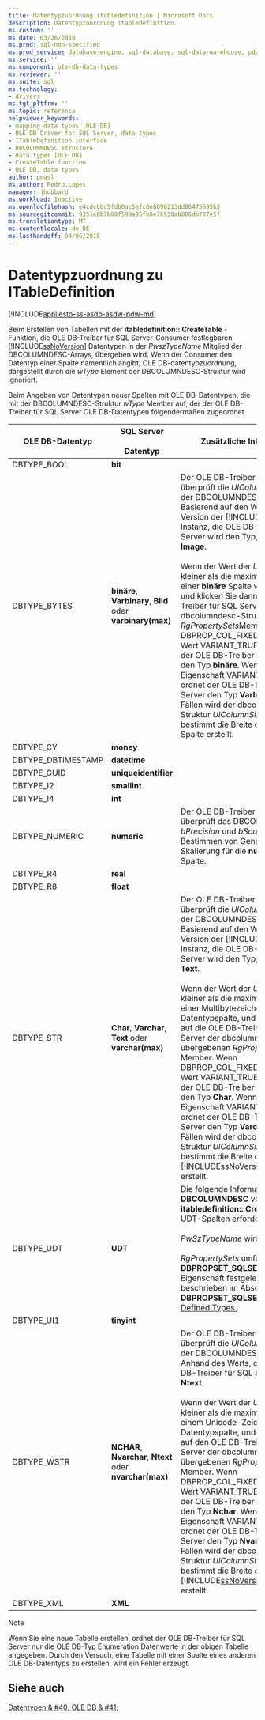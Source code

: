 ```yaml
---
title: Datentypzuordnung itabledefinition | Microsoft Docs
description: Datentypzuordnung itabledefinition
ms.custom: ''
ms.date: 03/26/2018
ms.prod: sql-non-specified
ms.prod_service: database-engine, sql-database, sql-data-warehouse, pdw
ms.service: ''
ms.component: ole-db-data-types
ms.reviewer: ''
ms.suite: sql
ms.technology:
- drivers
ms.tgt_pltfrm: ''
ms.topic: reference
helpviewer_keywords:
- mapping data types [OLE DB]
- OLE DB Driver for SQL Server, data types
- ITableDefinition interface
- DBCOLUMNDESC structure
- data types [OLE DB]
- CreateTable function
- OLE DB, data types
author: pmasl
ms.author: Pedro.Lopes
manager: jhubbard
ms.workload: Inactive
ms.openlocfilehash: e4cdcbbc5fdb0ac5efc6e8090213dd06475695b3
ms.sourcegitcommit: 9351e8b7b68f599a95fb8e76930ab886db737e5f
ms.translationtype: MT
ms.contentlocale: de-DE
ms.lasthandoff: 04/06/2018
---
```

# <a name="data-type-mapping-in-itabledefinition"></a>Datentypzuordnung zu ITableDefinition
[!INCLUDE[appliesto-ss-asdb-asdw-pdw-md](../../../includes/appliesto-ss-asdb-asdw-pdw-md.md)]

  Beim Erstellen von Tabellen mit der **itabledefinition:: CreateTable** -Funktion, die OLE DB-Treiber für SQL Server-Consumer festlegbaren [!INCLUDE[ssNoVersion](../../../includes/ssnoversion-md.md)] Datentypen in der *PwszTypeName* Mitglied der DBCOLUMNDESC-Arrays, übergeben wird. Wenn der Consumer den Datentyp einer Spalte namentlich angibt, OLE DB-datentypzuordnung, dargestellt durch die *wType* Element der DBCOLUMNDESC-Struktur wird ignoriert.  
  
 Beim Angeben von Datentypen neuer Spalten mit OLE DB-Datentypen, die mit der DBCOLUMNDESC-Struktur *wType* Member auf, der der OLE DB-Treiber für SQL Server OLE DB-Datentypen folgendermaßen zugeordnet.  
  
|OLE DB-Datentyp|SQL Server<br /><br /> Datentyp|Zusätzliche Informationen|  
|----------------------|------------------------------|----------------------------|  
|DBTYPE_BOOL|**bit**||  
|DBTYPE_BYTES|**binäre**, **Varbinary**, **Bild** oder **varbinary(max)**|Der OLE DB-Treiber für SQL Server überprüft die *UlColumnSize* -Element der DBCOLUMNDESC-Struktur. Basierend auf den Wert und die Version der [!INCLUDE[ssNoVersion](../../../includes/ssnoversion-md.md)] Instanz, die OLE DB-Treiber für SQL Server wird den Typ, der zugeordnet **Image**.<br /><br /> Wenn der Wert der *UlColumnSize* ist kleiner als die maximale Länge von einer **binäre** Spalte vom Datentyp, und klicken Sie dann den OLE DB-Treiber für SQL Server der dbcolumndesc-Struktur untersucht *RgPropertySets*Member. Wenn DBPROP_COL_FIXEDLENGTH den Wert VARIANT_TRUE aufweist, ordnet der OLE DB-Treiber für SQL Server den Typ **binäre**. Wenn der Wert der Eigenschaft VARIANT_FALSE ist, ordnet der OLE DB-Treiber für SQL Server den Typ **Varbinary**. In beiden Fällen wird der dbcolumndesc-Struktur *UlColumnSize* Element bestimmt die Breite der SQL Server-Spalte erstellt.|  
|DBTYPE_CY|**money**||  
|DBTYPE_DBTIMESTAMP|**datetime**||  
|DBTYPE_GUID|**uniqueidentifier**||  
|DBTYPE_I2|**smallint**||  
|DBTYPE_I4|**int**||  
|DBTYPE_NUMERIC|**numeric**|Der OLE DB-Treiber für SQL Server überprüft das DBCOLUMDESC *bPrecision* und *bScale* Elemente zum Bestimmen von Genauigkeit und Skalierung für die **numerischen** Spalte.|  
|DBTYPE_R4|**real**||  
|DBTYPE_R8|**float**||  
|DBTYPE_STR|**Char**, **Varchar**, **Text** oder **varchar(max)**|Der OLE DB-Treiber für SQL Server überprüft die *UlColumnSize* -Element der DBCOLUMNDESC-Struktur. Basierend auf den Wert und die Version der [!INCLUDE[ssNoVersion](../../../includes/ssnoversion-md.md)] Instanz, die OLE DB-Treiber für SQL Server wird den Typ, der zugeordnet **Text**.<br /><br /> Wenn der Wert der *UlColumnSize* ist kleiner als die maximale Länge von einer Multibytezeichen-Datentypspalte, und klicken Sie dann auf die OLE DB-Treiber für SQL Server der dbcolumndesc-Struktur übergebenen *RgPropertySets* Member. Wenn DBPROP_COL_FIXEDLENGTH den Wert VARIANT_TRUE aufweist, ordnet der OLE DB-Treiber für SQL Server den Typ **Char**. Wenn der Wert der Eigenschaft VARIANT_FALSE ist, ordnet der OLE DB-Treiber für SQL Server den Typ **Varchar**. In beiden Fällen wird der dbcolumndesc-Struktur *UlColumnSize* Element bestimmt die Breite der [!INCLUDE[ssNoVersion](../../../includes/ssnoversion-md.md)] Spalte erstellt.|  
|DBTYPE_UDT|**UDT**|Die folgende Informationen werden in **DBCOLUMNDESC** von Strukturen **itabledefinition:: CreateTable** Wenn UDT-Spalten erforderlich sind:<br /><br /> *PwSzTypeName* wird ignoriert.<br /><br /> *RgPropertySets* umfasst eine **DBPROPSET_SQLSERVERCOLUMN** -Eigenschaft festgelegt wird, wie beschrieben im Abschnitt auf **DBPROPSET_SQLSERVERCOLUMN**im [Defined Types ](../../oledb/features/using-user-defined-types.md).|  
|DBTYPE_UI1|**tinyint**||  
|DBTYPE_WSTR|**NCHAR**, **Nvarchar**, **Ntext** oder **nvarchar(max)**|Der OLE DB-Treiber für SQL Server überprüft die *UlColumnSize* -Element der DBCOLUMNDESC-Struktur. Anhand des Werts, ordnet der OLE DB-Treiber für SQL Server den Typ **Ntext**.<br /><br /> Wenn der Wert der *UlColumnSize* ist kleiner als die maximale Länge von einem Unicode-Zeichen-Datentypspalte, und klicken Sie dann auf den OLE DB-Treiber für SQL Server der dbcolumndesc-Struktur übergebenen *RgPropertySets* Member. Wenn DBPROP_COL_FIXEDLENGTH den Wert VARIANT_TRUE aufweist, ordnet der OLE DB-Treiber für SQL Server den Typ **Nchar**. Wenn der Wert der Eigenschaft VARIANT_FALSE ist, ordnet der OLE DB-Treiber für SQL Server den Typ **Nvarchar**. In beiden Fällen wird der dbcolumndesc-Struktur *UlColumnSize* Element bestimmt die Breite der [!INCLUDE[ssNoVersion](../../../includes/ssnoversion-md.md)] Spalte erstellt.|  
|DBTYPE_XML|**XML**||  
  
> [!NOTE]  
>  Wenn Sie eine neue Tabelle erstellen, ordnet der OLE DB-Treiber für SQL Server nur die OLE DB-Typ Enumeration Datenwerte in der obigen Tabelle angegeben. Durch den Versuch, eine Tabelle mit einer Spalte eines anderen OLE DB-Datentyps zu erstellen, wird ein Fehler erzeugt.  
  
## <a name="see-also"></a>Siehe auch  
 [Datentypen & #40; OLE DB & #41;](../../oledb/ole-db-data-types/data-types-ole-db.md)  
  
  
